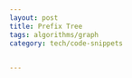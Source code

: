 ```yaml
---
layout: post
title: Prefix Tree
tags: algorithms/graph
category: tech/code-snippets
 

---
```


<script src="https://gist.github.com/selimslab/a729fcf81f41f9c3d022d7186158f358.js"></script>
